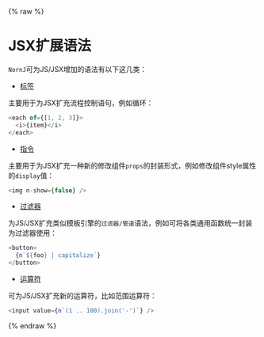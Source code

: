 {% raw %}
# JSX扩展语法

`NornJ`可为JS/JSX增加的语法有以下这几类：

* [标签](jsx-syntax/tags.md)

主要用于为JSX扩充流程控制语句，例如循环：

```js
<each of={[1, 2, 3]}>
  <i>{item}</i>
</each>
```

* [指令](jsx-syntax/directives.md)

主要用于为JSX扩充一种新的修改组件`props`的封装形式，例如修改组件style属性的`display`值：

```js
<img n-show={false} />
```

* [过滤器](jsx-syntax/expressions.md#filters)

为JS/JSX扩充类似模板引擎的`过滤器/管道`语法，例如可将各类通用函数统一封装为过滤器使用：

```js
<button>
  {n`${foo} | capitalize`}
</button>
```

* [运算符](jsx-syntax/expressions.md#operators)

可为JS/JSX扩充新的运算符，比如范围运算符：

```js
<input value={n`(1 .. 100).join('-')`} />
```
{% endraw %}